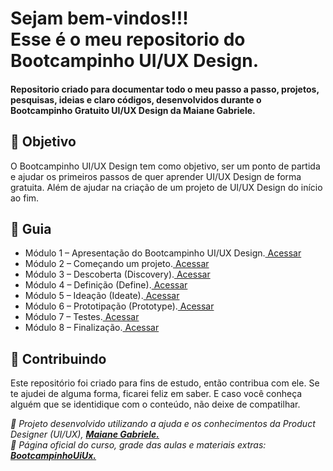 
<h1> 
Sejam bem-vindos!!! <br>
Esse é o meu repositorio do Bootcampinho UI/UX Design.
</h1>

<h4> 
Repositorio criado para documentar todo o meu passo a passo, projetos, pesquisas, ideias e claro códigos, desenvolvidos durante o Bootcampinho Gratuito UI/UX Design da Maiane Gabriele. 
</h4>



<h2> 🎯 Objetivo </h2>
O Bootcampinho UI/UX Design tem como objetivo, ser um ponto de partida e ajudar os primeiros passos de quer aprender UI/UX Design de forma gratuita.
Além de ajudar na criação de um projeto de UI/UX Design do início ao fim.



<h2 dir="auto"> 🚦 Guia </h2>
<ul dir="auto">
  <li>Módulo 1 – Apresentação do Bootcampinho UI/UX Design.<a href="https:// "> Acessar </a></li>
  <li>Módulo 2 – Começando um projeto.<a href="https:// "> Acessar </a></li>
  <li>Módulo 3 – Descoberta (Discovery).<a href="https:// "> Acessar </a></li>
  <li>Módulo 4 – Definição (Define).<a href="https:// "> Acessar </a></li>
  <li>Módulo 5 – Ideação (Ideate).<a href="https:// "> Acessar </a></li>
  <li>Módulo 6 – Prototipação (Prototype).<a href="https:// "> Acessar </a></li>
  <li>Módulo 7 – Testes.<a href="https:// "> Acessar </a></li>
  <li>Módulo 8 – Finalização.<a href="https:// "> Acessar </a></li>
</ul>


<h2 dir="auto"> 🤝 Contribuindo </h2>
<p dir="auto">Este repositório foi criado para fins de estudo, então contribua com ele. Se te ajudei de alguma forma, ficarei feliz em
saber. E caso você conheça alguém que se identidique com o conteúdo, não deixe de compatilhar.</p>


<p dir="auto">
<em>
  🔶 Projeto desenvolvido utilizando a ajuda e os conhecimentos da Product Designer (UI/UX), 
  <a href="//maiane.com.br/sobre-mim/"> <strong>  Maiane Gabriele. </strong></a>
</em>
<br>
<em>
  🔶 Página oficial do curso, grade das aulas e materiais extras: 
  <a href="//lnkd.in/d2Eke74Y"> <strong>  BootcampinhoUiUx.  </strong></a>
</em>
</p>

